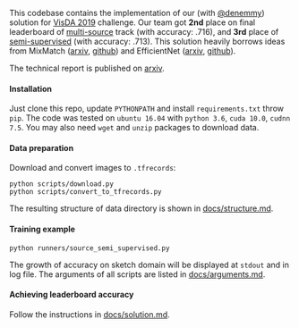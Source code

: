 This codebase contains the implementation of our (with [@denemmy](https://github.com/denemmy))
solution for [VisDA 2019](http://ai.bu.edu/visda-2019) challenge. 
Our team got **2nd** place on final leaderboard of 
[multi-source](https://competitions.codalab.org/competitions/20256#results) track (with accuracy: .716),
and **3rd** place of [semi-supervised](https://competitions.codalab.org/competitions/20257#results) (with accuracy: .713).
This solution heavily borrows ideas from 
MixMatch ([arxiv](https://arxiv.org/abs/1905.02249), [github](https://github.com/google-research/mixmatch)) 
and EfficientNet ([arxiv](https://arxiv.org/abs/1905.11946), [github](https://github.com/qubvel/efficientnet)). 

The technical report is published on [arxiv](https://arxiv.org/abs/1910.03903).

#### Installation

Just clone this repo, update `PYTHONPATH` and install `requirements.txt` throw `pip`.
The code was tested on `ubuntu 16.04` with `python 3.6`, `cuda 10.0`, `cudnn 7.5`.
You may also need `wget` and `unzip` packages to download data.

#### Data preparation 

Download and convert images to `.tfrecords`:
```
python scripts/download.py
python scripts/convert_to_tfrecords.py
```
The resulting structure of data directory is shown in [docs/structure.md](docs/structure.md).

#### Training example
```
python runners/source_semi_supervised.py
```
The growth of accuracy on sketch domain will be displayed at `stdout` and in log file.
The arguments of all scripts are listed in [docs/arguments.md](docs/arguments.md).

#### Achieving leaderboard accuracy

Follow the instructions in [docs/solution.md](docs/solution.md).

